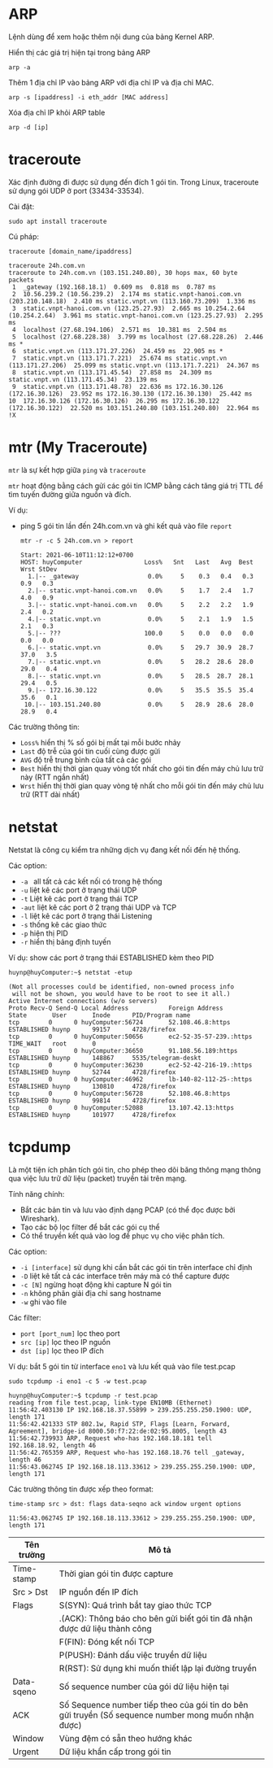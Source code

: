 # ARP
Lệnh dùng để xem hoặc thêm nội dung của bảng Kernel ARP.

Hiển thị các giá trị hiện tại trong bảng ARP
    
    arp -a
        
Thêm 1 địa chỉ IP vào bảng ARP với địa chỉ IP và địa chỉ MAC.
    
    arp -s [ipaddress] -i eth_addr [MAC address]

Xóa địa chỉ IP khỏi ARP table

    arp -d [ip]        

# traceroute
Xác định đường đi được sử dụng đến đích 1 gói tin.
Trong Linux, traceroute sử dụng gói UDP ở port (33434-33534).

Cài đặt:

    sudo apt install traceroute 

Cú pháp:

    traceroute [domain_name/ipaddress]

    traceroute 24h.com.vn
    traceroute to 24h.com.vn (103.151.240.80), 30 hops max, 60 byte packets
     1  _gateway (192.168.18.1)  0.609 ms  0.818 ms  0.787 ms
     2  10.56.239.2 (10.56.239.2)  2.174 ms static.vnpt-hanoi.com.vn (203.210.148.18)  2.410 ms static.vnpt.vn (113.160.73.209)  1.336 ms
     3  static.vnpt-hanoi.com.vn (123.25.27.93)  2.665 ms 10.254.2.64 (10.254.2.64)  3.961 ms static.vnpt-hanoi.com.vn (123.25.27.93)  2.295 ms
     4  localhost (27.68.194.106)  2.571 ms  10.381 ms  2.504 ms
     5  localhost (27.68.228.38)  3.799 ms localhost (27.68.228.26)  2.446 ms *
     6  static.vnpt.vn (113.171.27.226)  24.459 ms  22.905 ms *
     7  static.vnpt.vn (113.171.7.221)  25.674 ms static.vnpt.vn (113.171.27.206)  25.099 ms static.vnpt.vn (113.171.7.221)  24.367 ms
     8  static.vnpt.vn (113.171.45.54)  27.858 ms  24.309 ms static.vnpt.vn (113.171.45.34)  23.139 ms
     9  static.vnpt.vn (113.171.48.78)  22.636 ms 172.16.30.126 (172.16.30.126)  23.952 ms 172.16.30.130 (172.16.30.130)  25.442 ms
    10  172.16.30.126 (172.16.30.126)  26.295 ms 172.16.30.122 (172.16.30.122)  22.520 ms 103.151.240.80 (103.151.240.80)  22.964 ms !X

   
# mtr (My Traceroute)
`mtr` là sự kết hợp giữa `ping` và `traceroute`

`mtr` hoạt động bằng cách gửi các gói tin ICMP bằng cách tăng giá trị TTL để tìm tuyến đường giữa nguồn và đích.

Ví dụ:
  - ping 5 gói tin lần đến 24h.com.vn và ghi kết quả vào file `report`

        mtr -r -c 5 24h.com.vn > report

        Start: 2021-06-10T11:12:12+0700
        HOST: huyComputer                 Loss%   Snt   Last   Avg  Best  Wrst StDev
          1.|-- _gateway                   0.0%     5    0.3   0.4   0.3   0.9   0.3
          2.|-- static.vnpt-hanoi.com.vn   0.0%     5    1.7   2.4   1.7   4.0   0.9
          3.|-- static.vnpt-hanoi.com.vn   0.0%     5    2.2   2.2   1.9   2.4   0.2
          4.|-- static.vnpt.vn             0.0%     5    2.1   1.9   1.5   2.1   0.3
          5.|-- ???                       100.0     5    0.0   0.0   0.0   0.0   0.0
          6.|-- static.vnpt.vn             0.0%     5   29.7  30.9  28.7  37.0   3.5
          7.|-- static.vnpt.vn             0.0%     5   28.2  28.6  28.0  29.0   0.4
          8.|-- static.vnpt.vn             0.0%     5   28.5  28.7  28.1  29.4   0.5
          9.|-- 172.16.30.122              0.0%     5   35.5  35.5  35.4  35.6   0.1
         10.|-- 103.151.240.80             0.0%     5   28.9  28.6  28.0  28.9   0.4

Các trường thông tin:
- `Loss%` hiển thị % số gói bị mất tại mỗi bước nhảy
- `Last` độ trễ của gói tin cuối cùng được gửi
- `AVG` độ trễ trung bình của tất cả các gói
- `Best` hiển thị thời gian quay vòng tốt nhất cho gói tin đến máy chủ lưu trữ này (RTT ngắn nhất)
- `Wrst` hiển thị thời gian quay vòng tệ nhất cho mỗi gói tin đến máy chủ lưu trữ (RTT dài nhất)
# netstat
Netstat là công cụ kiểm tra những dịch vụ đang kết nối đến hệ thống.

Các option:
- `-a ` all tất cả các kết nối có trong hệ thống
- `-u` liệt kê các port ở trạng thái UDP
- `-t` Liệt kê các port ở trạng thái TCP
- `-aut` liệt kê các port ở 2 trạng thái UDP và TCP
- `-l` liệt kê các port ở trạng thái Listening
- `-s` thống kê các giao thức
- `-p` hiện thị PID
- `-r` hiển thị bảng định tuyến

Ví dụ: show các port ở trạng thái ESTABLISHED kèm theo PID

    huynp@huyComputer:~$ netstat -etup
    
    (Not all processes could be identified, non-owned process info
     will not be shown, you would have to be root to see it all.)
    Active Internet connections (w/o servers)
    Proto Recv-Q Send-Q Local Address           Foreign Address         State       User       Inode      PID/Program name           
    tcp        0      0 huyComputer:56724       52.108.46.8:https       ESTABLISHED huynp      99157      4728/firefox               
    tcp        0      0 huyComputer:50656       ec2-52-35-57-239.:https TIME_WAIT   root       0          -                          
    tcp        0      0 huyComputer:36650       91.108.56.189:https     ESTABLISHED huynp      148867     5535/telegram-deskt        
    tcp        0      0 huyComputer:36230       ec2-52-42-216-19.:https ESTABLISHED huynp      52744      4728/firefox        
    tcp        0      0 huyComputer:46962       lb-140-82-112-25-:https ESTABLISHED huynp      130810     4728/firefox        
    tcp        0      0 huyComputer:56728       52.108.46.8:https       ESTABLISHED huynp      99814      4728/firefox        
    tcp        0      0 huyComputer:52088       13.107.42.13:https      ESTABLISHED huynp      101977     4728/firefox    
                                                                                                                
# tcpdump
Là một tiện ích phân tích gói tin, cho phép theo dõi băng thông mạng thông qua việc lưu trữ dữ liệu (packet) truyền tải trên mạng.

Tính năng chính:
- Bắt các bản tin và lưu vào định dạng PCAP (có thể đọc được bởi Wireshark).
- Tạo các bộ lọc filter để bắt các gói cụ thể
- Có thể truyền kết quả vào log để phục vụ cho việc phân tích.

Các option:
- `-i [interface]` sử dụng khi cần bắt các gói tin trên interface chỉ định
- `-D` liệt kê tất cả các interface trên máy mà có thể capture được
- `-c [N]` ngừng hoạt động khi capture N gói tin
- `-n` không phân giải địa chỉ sang hostname
- `-w` ghi vào file

Các filter:
- `port [port_num]` lọc theo port
- `src [ip]` lọc theo IP nguồn
- `dst [ip]` lọc theo IP đích

Ví dụ: bắt 5 gói tin từ interface `eno1` và lưu kết quả vào file test.pcap

    sudo tcpdump -i eno1 -c 5 -w test.pcap

    huynp@huyComputer:~$ tcpdump -r test.pcap 
    reading from file test.pcap, link-type EN10MB (Ethernet)
    11:56:42.403130 IP 192.168.18.37.55899 > 239.255.255.250.1900: UDP, length 171
    11:56:42.421333 STP 802.1w, Rapid STP, Flags [Learn, Forward, Agreement], bridge-id 8000.50:f7:22:de:02:95.8005, length 43
    11:56:42.739933 ARP, Request who-has 192.168.18.181 tell 192.168.18.92, length 46
    11:56:42.765359 ARP, Request who-has 192.168.18.76 tell _gateway, length 46
    11:56:43.062745 IP 192.168.18.113.33612 > 239.255.255.250.1900: UDP, length 171

Các trường thông tin được xếp theo format:

    time-stamp src > dst: flags data-seqno ack window urgent options
    
    11:56:43.062745 IP 192.168.18.113.33612 > 239.255.255.250.1900: UDP, length 171

|Tên trường|Mô tả|
|----------|-----|
|Time-stamp|Thời gian gói tin được capture|
|Src > Dst|IP nguồn đến IP đích|
|Flags| S(SYN): Quá trình bắt tay giao thức TCP
|| .(ACK): Thông báo cho bên gửi biết gói tin đã nhận được dữ liệu thành công|
|| F(FIN): Đóng kết nối TCP|  
|| P(PUSH): Đánh dấu việc truyền dữ liệu|
|| R(RST): Sử dụng khi muốn thiết lập lại đường truyền|
|Data-sqeno| Số sequence number của gói dữ liệu hiện tại|
|ACK| Số Sequence number tiếp theo của gói tin do bên gửi truyền (Số sequence number mong muốn nhận được)|
|Window| Vùng đệm có sẵn theo hướng khác|
|Urgent|Dữ liệu khẩn cấp trong gói tin|

